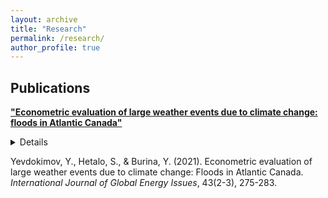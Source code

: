 ```yaml
---
layout: archive
title: "Research"
permalink: /research/
author_profile: true
---
```


## Publications

**["Econometric evaluation of large weather events due to climate change: floods in Atlantic Canada"](https://www.inderscienceonline.com/doi/abs/10.1504/IJGEI.2021.115149)**
      <details>
      
      <summary>Abstract</summary>
      
Climate change increases frequency of large weather events such as floods, storm surges, cyclones, hurricanes, high-speed winds, thunderstorms, snowstorms, blizzards, extreme temperatures, and others. All these events lead to a significant economic damage to property, infrastructure, and human health. Historically Atlantic Canada has been vulnerable to flooding. Therefore, the goal of this study is to establish a relationship between socio-economic, climatological as well as direct flood factors and economic loss from floods in Atlantic Canada. First, this study evaluates probability of floods in Atlantic Canada due to hydrological as well as climatological factors. Second, it tests the hypothesis of an increasing frequency of floods in the future due to climate change. Coupled with economic losses from floods defined earlier, it will give us a possibility to evaluate the expected damage from floods in Atlantic Canada due to climate change to justify investment into mitigation measures.
      </details> 
      
Yevdokimov, Y., Hetalo, S., & Burina, Y. (2021). Econometric evaluation of large weather events due to climate change: Floods in Atlantic Canada. _International Journal of Global Energy Issues_, 43(2-3), 275-283.
